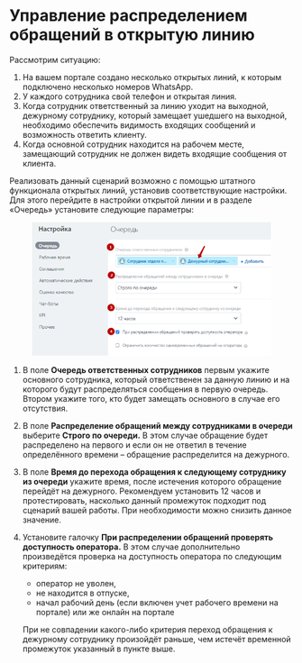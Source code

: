 # Управление распределением обращений в открытую линию

Рассмотрим ситуацию:

1. На вашем портале создано несколько открытых линий, к которым подключено несколько номеров WhatsApp.
2. У каждого сотрудника свой телефон и открытая линия.
3. Когда сотрудник ответственный за линию уходит на выходной, дежурному сотруднику, который замещает ушедшего на выходной, необходимо обеспечить видимость входящих сообщений и возможность ответить клиенту.
4. Когда основной сотрудник находится на рабочем месте, замещающий сотрудник не должен видеть входящие сообщения от клиента.

Реализовать данный сценарий возможно с помощью штатного функционала открытых линий, установив соответствующие настройки. Для этого перейдите в настройки открытой линии и в разделе «Очередь» установите следующие параметры:

<figure><img src="../../.gitbook/assets/image (4) (1) (1) (1) (1) (1).png" alt=""><figcaption></figcaption></figure>

1. В поле **Очередь ответственных сотрудников** первым укажите основного сотрудника, который ответственен за данную линию и на которого будут распределяться сообщения в первую очередь. Втором укажите того, кто будет замещать основного в случае его отсутствия.
2. В поле **Распределение обращений между сотрудниками в очереди** выберите **Строго по очереди.** В этом случае обращение будет распределено на первого и если он не ответил в течение определённого времени – обращение распределится на дежурного.
3. В поле **Время до перехода обращения к следующему сотруднику из очереди** укажите время, после истечения которого обращение перейдёт на дежурного. Рекомендуем установить 12 часов и протестировать, насколько данный промежуток подходит под сценарий вашей работы. При необходимости можно снизить данное значение.
4.  Установите галочку **При распределении обращений проверять доступность оператора.** В этом случае дополнительно произведётся проверка на доступность оператора по следующим критериям:

    * оператор не уволен,
    * не находится в отпуске,
    * начал рабочий день (если включен учет рабочего времени на портале) или же онлайн на портале

    При не совпадении какого-либо критерия переход обращения к дежурному сотруднику произойдёт раньше, чем истечёт временной промежуток указанный в пункте выше.
